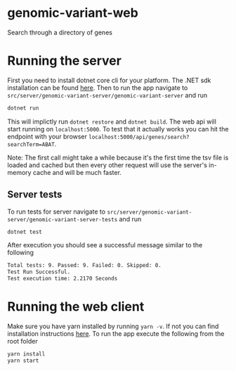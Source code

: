 # genomic-variant-web
Search through a directory of genes

# Running the server
First you need to install dotnet core cli for your platform. The .NET sdk installation can be found [here](https://www.microsoft.com/net/learn/get-started/macos). Then to run the app navigate to `src/server/genomic-variant-server/genomic-variant-server` and run

```sh
dotnet run
```

This will implictly run `dotnet restore` and `dotnet build`. The web api will start running on `localhost:5000`. To test that it actually works you can hit the endpoint with your browser `localhost:5000/api/genes/search?searchTerm=ABAT`.

Note: The first call might take a while because it's the first time the tsv file is loaded and cached but then every other request will use the server's in-memory cache and will be much faster.

## Server tests
To run tests for server navigate to `src/server/genomic-variant-server/genomic-variant-server-tests` and run

```sh
dotnet test
```

After execution you should see a successful message similar to the following

```sh
Total tests: 9. Passed: 9. Failed: 0. Skipped: 0.
Test Run Successful.
Test execution time: 2.2170 Seconds
```

# Running the web client
Make sure you have yarn installed by running `yarn -v`. If not you can find installation instructions [here](https://yarnpkg.com/lang/en/docs/install/#mac-stable). To run the app execute the following from the root folder

```sh
yarn install
yarn start
```
